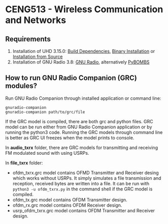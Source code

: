 # CENG513 - Wireless Communication and Networks

## Requirements
1. Installation of UHD 3.15.0: [Build Dependencies](https://kb.ettus.com/UHD#Build_Dependencies), [Binary Installation](https://files.ettus.com/manual/page_install.html) or [Installation from Source](https://files.ettus.com/manual/page_build_guide.html)
2. Installation of GNU Radio 3.8: [GNU Radio](https://wiki.gnuradio.org/index.php/InstallingGR), alternatively [PyBOMBS](https://github.com/gnuradio/pybombs#pybombs)

## How to run GNU Radio Companion (GRC) modules?
Run GNU Radio Companion through installed application or command line: 
```
gnuradio-companion
gnuradio-companion path/to/grc/file
```

If the GRC model is compiled, there are both grc and python files. GRC model can be run either from GNU Radio Companion application or by running the python3 code. Running the GRC models through command line is better as GRC UI freezes when the model prints to console.

In **audio_txrx** folder, there are GRC models for transmitting and receiving FM modulated sound with using USRPs.

In **file_txrx** folder: 
* ofdm_txrx.grc model contains OFMD Transmitter and Receiver desing which works without USRPs. It simply simulates a file transmission and reception, received bytes are written into a file. It can be run with ```python3 -u ofdm_txrx.py``` in the command shell if the GRC model is compiled.
* ofdm_tx.grc model contains OFDM Transmitter design.
* ofdm_rx.grc model contains OFDM Receiver design.
* usrp_ofdm_txrx.grc model contains OFDM Transmitter and Receiver design.